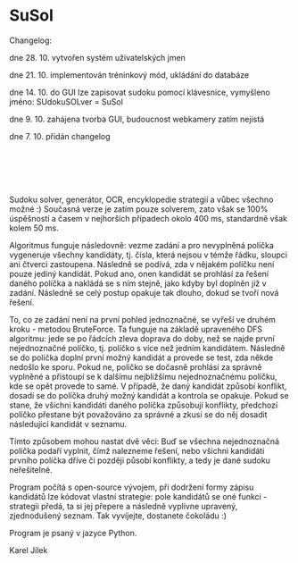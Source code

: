 SuSol
======

Changelog:

dne 28. 10. vytvořen systém uživatelských jmen

dne 21. 10. implementován tréninkový mód, ukládání do databáze

dne 14. 10. do GUI lze zapisovat sudoku pomocí klávesnice, vymyšleno jméno: SUdokuSOLver = SuSol

dne 9. 10. zahájena tvorba GUI, budoucnost webkamery zatím nejistá

dne 7. 10. přidán changelog

<br><br><br><br>




Sudoku solver, generátor, OCR, encyklopedie strategií a vůbec všechno možné :)
Současná verze je zatím pouze solverem, zato však se 100% úspěšností a časem v nejhorších případech okolo 400 ms, standardně však kolem 50 ms.

Algoritmus funguje následovně: vezme zadání a pro nevyplněná políčka vygeneruje všechny kandidáty, tj. čísla, která nejsou v témže řádku, sloupci ani čtverci zastoupena. Následně se podívá, zda v nějakém políčku není pouze jediný kandidát. Pokud ano, onen kandidát se prohlásí za řešení daného políčka a nakládá se s ním stejně, jako kdyby byl doplněn již v zadání. Následně se celý postup opakuje tak dlouho, dokud se tvoří nová řešení.

To, co ze zadání není na první pohled jednoznačné, se vyřeší ve druhém kroku - metodou BruteForce. Ta funguje na základě upraveného DFS algoritmu: jede se po řádcích zleva doprava do doby, než se najde první nejednoznačné políčko, tj. políčko s více než jedním kandidátem. Následně se do políčka doplní první možný kandidát a provede se test, zda někde nedošlo ke sporu. Pokud ne, políčko se dočasně prohlásí za správně vyplněné a přistoupí se k dalšímu nejbližšímu nejednoznačnému políčku, kde se opět provede to samé. V případě, že daný kandidát způsobí konflikt, dosadí se do políčka druhý možný kandidát a kontrola se opakuje. Pokud se stane, že všichni kandidáti daného políčka způsobují konflikty, předchozí políčko přestane být považováno za správné a zkusí se do něj dosadit následující kandidát v seznamu. 

Tímto způsobem mohou nastat dvě věci: Buď se všechna nejednoznačná políčka podaří vyplnit, čímž nalezneme řešení, nebo všichni kandidáti prvního políčka dříve či později působí konflikty, a tedy je dané sudoku neřešitelné.

Program počítá s open-source vývojem, při dodržení formy zápisu kandidátů lze kódovat vlastní strategie: pole kandidátů se oné funkci - strategii předá, ta si jej přepere a následně vyplivne upravený, zjednodušený seznam. Tak vyvíjejte, dostanete čokoládu :)


Program je psaný v jazyce Python.


Karel Jílek
